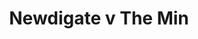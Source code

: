 ---
year: "1991"
serialNumber: "0136" 
game: "Newdigate"
title: "Newdigate v The Min"
gameLocation: "Newdigate"
gameDate: "/1991"
shortReport: ""
result: ""
resultType: ""
type: "game"
---